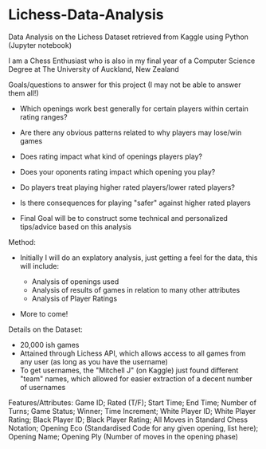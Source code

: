 # Lichess-Data-Analysis
Data Analysis on the Lichess Dataset retrieved from Kaggle using Python (Jupyter notebook)

I am a Chess Enthusiast who is also in my final year of a Computer Science Degree at The University of Auckland, New Zealand

Goals/questions to answer for this project (I may not be able to answer them all!)

- Which openings work best generally for certain players within certain rating ranges?
- Are there any obvious patterns related to why players may lose/win games
- Does rating impact what kind of openings players play?
- Does your oponents rating impact which opening you play?
- Do players treat playing higher rated players/lower rated players?
- Is there consequences for playing "safer" against higher rated players

- Final Goal will be to construct some technical and personalized tips/advice based on this analysis 

Method:

- Initially I will do an explatory analysis, just getting a feel for the data, this will include: 
	- Analysis of openings used
	- Analysis of results of games in relation to many other attributes
	- Analysis of Player Ratings
	
- More to come!

Details on the Dataset:

- 20,000 ish games
- Attained through Lichess API, which allows access to all games from any user (as long as you have the username)
- To get usernames, the "Mitchell J" (on Kaggle) just found different "team" names, which allowed for easier extraction of a 
decent number of usernames

Features/Attributes:
Game ID;
Rated (T/F);
Start Time;
End Time;
Number of Turns;
Game Status;
Winner;
Time Increment;
White Player ID;
White Player Rating;
Black Player ID;
Black Player Rating;
All Moves in Standard Chess Notation;
Opening Eco (Standardised Code for any given opening, list here);
Opening Name;
Opening Ply (Number of moves in the opening phase)
